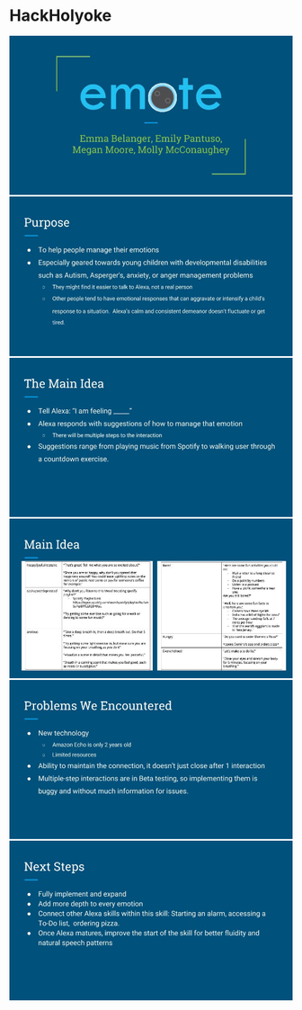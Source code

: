 # HackHolyoke

![alt text](https://github.com/mbmcconaughey17/HackHolyoke/blob/master/images/Holyoke%20Images/Emote.jpg "Slide 1")
![alt text](https://github.com/mbmcconaughey17/HackHolyoke/blob/master/images/Holyoke%20Images/Emote%20(1).jpg "Slide 2")
![alt text](https://github.com/mbmcconaughey17/HackHolyoke/blob/master/images/Holyoke%20Images/Emote%20(2).jpg "Slide 3")
![alt text](https://github.com/mbmcconaughey17/HackHolyoke/blob/master/images/Holyoke%20Images/Emote%20(3).jpg "Slide 4")
![alt text](https://github.com/mbmcconaughey17/HackHolyoke/blob/master/images/Holyoke%20Images/Emote%20(4).jpg "Slide 5")
![alt text](https://github.com/mbmcconaughey17/HackHolyoke/blob/master/images/Holyoke%20Images/Emote%20(5).jpg "Slide 6")
